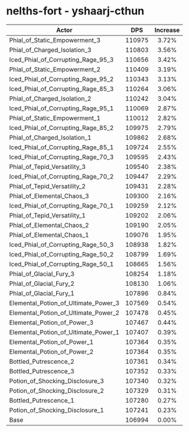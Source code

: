 # nelths-fort - yshaarj-cthun
| Actor | DPS | Increase |
|---|:---:|:---:|
|Phial_of_Static_Empowerment_3|110975|3.72%|
|Phial_of_Charged_Isolation_3|110803|3.56%|
|Iced_Phial_of_Corrupting_Rage_95_3|110656|3.42%|
|Phial_of_Static_Empowerment_2|110409|3.19%|
|Iced_Phial_of_Corrupting_Rage_95_2|110343|3.13%|
|Iced_Phial_of_Corrupting_Rage_85_3|110264|3.06%|
|Phial_of_Charged_Isolation_2|110242|3.04%|
|Iced_Phial_of_Corrupting_Rage_95_1|110069|2.87%|
|Phial_of_Static_Empowerment_1|110012|2.82%|
|Iced_Phial_of_Corrupting_Rage_85_2|109975|2.79%|
|Phial_of_Charged_Isolation_1|109862|2.68%|
|Iced_Phial_of_Corrupting_Rage_85_1|109724|2.55%|
|Iced_Phial_of_Corrupting_Rage_70_3|109595|2.43%|
|Phial_of_Tepid_Versatility_3|109540|2.38%|
|Iced_Phial_of_Corrupting_Rage_70_2|109447|2.29%|
|Phial_of_Tepid_Versatility_2|109431|2.28%|
|Phial_of_Elemental_Chaos_3|109300|2.16%|
|Iced_Phial_of_Corrupting_Rage_70_1|109259|2.12%|
|Phial_of_Tepid_Versatility_1|109202|2.06%|
|Phial_of_Elemental_Chaos_2|109190|2.05%|
|Phial_of_Elemental_Chaos_1|109076|1.95%|
|Iced_Phial_of_Corrupting_Rage_50_3|108938|1.82%|
|Iced_Phial_of_Corrupting_Rage_50_2|108799|1.69%|
|Iced_Phial_of_Corrupting_Rage_50_1|108665|1.56%|
|Phial_of_Glacial_Fury_3|108254|1.18%|
|Phial_of_Glacial_Fury_2|108130|1.06%|
|Phial_of_Glacial_Fury_1|107896|0.84%|
|Elemental_Potion_of_Ultimate_Power_3|107569|0.54%|
|Elemental_Potion_of_Ultimate_Power_2|107478|0.45%|
|Elemental_Potion_of_Power_3|107467|0.44%|
|Elemental_Potion_of_Ultimate_Power_1|107407|0.39%|
|Elemental_Potion_of_Power_1|107364|0.35%|
|Elemental_Potion_of_Power_2|107364|0.35%|
|Bottled_Putrescence_2|107361|0.34%|
|Bottled_Putrescence_3|107352|0.33%|
|Potion_of_Shocking_Disclosure_3|107340|0.32%|
|Potion_of_Shocking_Disclosure_2|107329|0.31%|
|Bottled_Putrescence_1|107280|0.27%|
|Potion_of_Shocking_Disclosure_1|107241|0.23%|
|Base|106994|0.00%|
